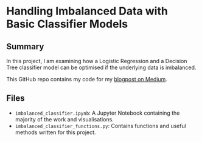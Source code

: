 # Handling Imbalanced Data with Basic Classifier Models


## Summary
In this project, I am examining how a Logistic Regression and a Decision Tree classifier model can be optimised if the underlying data is imbalanced. 
<br>

This GitHub repo contains my code for my [blogpost on Medium](https://medium.com/datadriveninvestor/handling-imbalanced-data-with-basic-classifier-models-5ce3d61874f1). 


## Files
- `imbalanced_classifier.ipynb`: A Jupyter Notebook containing the majority of the work and visualisations. 
- `imbalanced_classifier_functions.py`: Contains functions and useful methods written for this project. 
